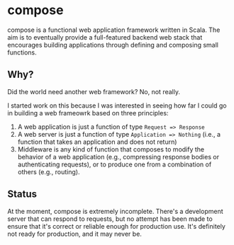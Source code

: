 # compose

compose is a functional web application framework written in Scala. The aim is to eventually provide a full-featured backend web stack that encourages building applications through defining and composing small functions.


## Why?

Did the world need another web framework? No, not really.

I started work on this because I was interested in seeing how far I could go in building a web frameowrk based on three principles:

  1. A web application is just a function of type `Request => Response`
  2. A web server is just a function of type `Application => Nothing` (i.e., a function that takes an application and does not return)
  3. Middleware is any kind of function that composes to modify the behavior of a web application (e.g., compressing response bodies or authenticating requests), or to produce one from a combination of others (e.g., routing).


## Status

At the moment, compose is extremely incomplete. There's a development server that can respond to requests, but no attempt has been made to ensure that it's correct or reliable enough for production use. It's definitely not ready for production, and it may never be.

